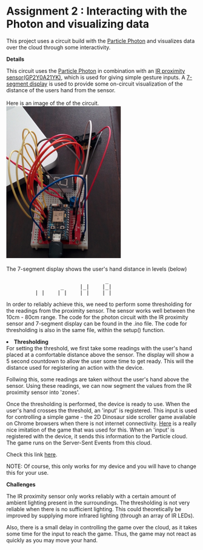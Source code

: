 # Assignment 2 : Interacting with the Photon and visualizing data

This project uses a circuit build with the <a href="https://www.particle.io/">Particle Photon</a> and visualizes data over the cloud through some interactivity.

<b>Details</b>
<p>This circuit uses the <a href="https://www.particle.io/">Particle Photon</a> in combination with an <a href="https://www.sparkfun.com/products/242">IR proximity sensor(GP2Y0A21YK)</a>, which is used for giving simple gesture inputs. A <a href="https://www.sparkfun.com/products/8546">7-segment display</a> is used to provide some on-circuit visualization of the distance of the users hand from the sensor. 
<br><br>
Here is an image of the of the circuit.
<br>
<img src="https://raw.githubusercontent.com/DhananjaiH/HCIN720-Fall15/master/Assignment%202/Cloud/IMG_20150928_122728.jpg" style="height:400px;"></img>
<br><br>
The 7-segment display shows the user's hand distance in levels (below)</p>
<pre>
                               _
                 _     |_|    |_|
    _    |_|    |_|    |_|    |_|
</pre>

In order to reliably achieve this, we need to perform some thresholding for the readings from the proximity sensor. The sensor works well between the 10cm - 80cm range. The code for the photon circuit with the IR proximity sensor and 7-segment display can be found in the .ino file. The code for thresholding is also in the same file, within the setup() function.

<li><b>Thresholding</b></li>
For setting the threshold, we first take some readings with the user's hand placed at a comfortable distance above the sensor. The display will show a 5 second countdown to allow the user some time to get ready. This will the distance used for registering an action with the device.

Follwing this, some readings are taken without the user's hand above the sensor. Using these readings, we can now segment the values from the IR proximity sensor into 'zones'.

Once the thresholding is performed, the device is ready to use. When the user's hand crosses the threshold, an 'input' is registered. This input is used for controlling a simple game - the 2D Dinosaur side scroller game available on Chrome browsers when there is not internet connectivity. <a href="https://github.com/CloudCannon/Dinosaur-Chrome-Game">Here</a> is a really nice imitation of the game that was used for this. When an 'input' is registered with the device, it sends this information to the Particle cloud. The game runs on the Server-Sent Events from this cloud.

Check this link <a href="http://rawgit.com/DhananjaiH/HCIN720-Fall15/master/Assignment%202/Cloud/index.html">here</a>. 

NOTE: Of course, this only works for my device and you will have to change this for your use.

<b>Challenges</b>
<p>The IR proximity sensor only works reliably with a certain amount of ambient lighting present in the surroundings. The thresholding is not very reliable when there is no sufficient lighting. This could theoretically be improved by supplying more infrared lighting (through an array of IR LEDs).

Also, there is a small delay in controlling the game over the cloud, as it takes some time for the input to reach the game. Thus, the game may not react as quickly as you may move your hand.</p>